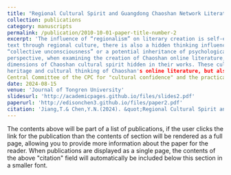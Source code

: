 ```yaml
---
title: "Regional Cultural Spirit and Guangdong Chaoshan Network Literature Creation"
collection: publications
category: manuscripts
permalink: /publication/2010-10-01-paper-title-number-2
excerpt: 'The influence of “regionalism” on literary creation is self-evident. In addition to directly entering the 
text through regional culture, there is also a hidden thinking influence, which can be largely explained as Jung’s 
“collective unconsciousness” or a potential inheritance of psychological stereotypes. From this theoretical 
perspective, when examining the creation of Chaoshan online literature, it can be found that there are different 
dimensions of Chaoshan cultural spirit hidden in their works. These cultural spirits not only constitute the cultural 
heritage and cultural thinking of Chaoshan's online literature, but also actively respond to the value advocacy of the 
Central Committee of the CPC for "cultural confidence" and the practical demand for "telling Chinese stories well"'
date: 2024-08-15
venue: 'Journal of Tongren University'
slidesurl: 'http://academicpages.github.io/files/slides2.pdf'
paperurl: 'http://edisonchen3.github.io/files/paper2.pdf'
citation: 'Jiang,T.& Chen,Y.N.(2024). &quot;Regional Cultural Spirit and Guangdong Chaoshan Network Literature Creation.&quot; <i>Journal of Tongren University</i>. 26(04):121-128.'
---
```


The contents above will be part of a list of publications, if the user clicks the link for the publication than the contents of section will be rendered as a full page, allowing you to provide more information about the paper for the reader. When publications are displayed as a single page, the contents of the above "citation" field will automatically be included below this section in a smaller font.
